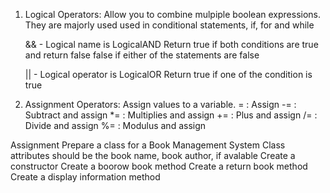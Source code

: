 1. Logical Operators: Allow you to combine mulpiple boolean expressions.
    They are majorly used used in conditional statements, if, for and while

    && - Logical name is LogicalAND
    Return true if both conditions are true and return false false if either of the statements are false

    || - Logical operator is LogicalOR
    Return true if one of the condition is true

2. Assignment Operators: Assign values to a variable.
    = : Assign
    -= : Subtract and assign
    *= : Multiplies and assign
    += : Plus and assign
    /= : Divide and assign
    %= : Modulus and assign


Assignment
Prepare a class for a Book Management System
Class attributes should be the book name, book author, if avalable
Create a constructor
Create a boorow book method
Create a return book method
Create a display information method

